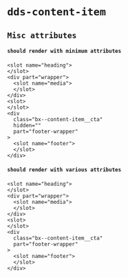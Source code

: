# `dds-content-item`

## `Misc attributes`

####   `should render with minimum attributes`

```
<slot name="heading">
</slot>
<div part="wrapper">
  <slot name="media">
  </slot>
</div>
<slot>
</slot>
<div
  class="bx--content-item__cta"
  hidden=""
  part="footer-wrapper"
>
  <slot name="footer">
  </slot>
</div>

```

####   `should render with various attributes`

```
<slot name="heading">
</slot>
<div part="wrapper">
  <slot name="media">
  </slot>
</div>
<slot>
</slot>
<div
  class="bx--content-item__cta"
  part="footer-wrapper"
>
  <slot name="footer">
  </slot>
</div>

```

